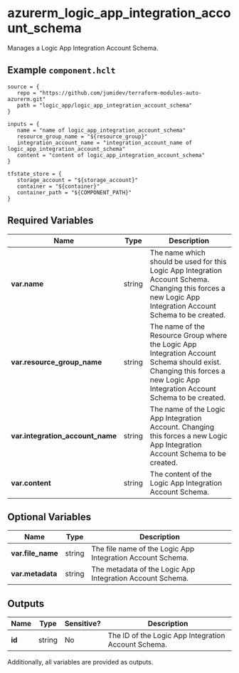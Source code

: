 # azurerm_logic_app_integration_account_schema

Manages a Logic App Integration Account Schema.

## Example `component.hclt`

```hcl
source = {
   repo = "https://github.com/jumidev/terraform-modules-auto-azurerm.git" 
   path = "logic_app/logic_app_integration_account_schema" 
}

inputs = {
   name = "name of logic_app_integration_account_schema" 
   resource_group_name = "${resource_group}" 
   integration_account_name = "integration_account_name of logic_app_integration_account_schema" 
   content = "content of logic_app_integration_account_schema" 
}

tfstate_store = {
   storage_account = "${storage_account}" 
   container = "${container}" 
   container_path = "${COMPONENT_PATH}" 
}

```

## Required Variables

| Name | Type |  Description |
| ---- | --------- |  ----------- |
| **var.name** | string |  The name which should be used for this Logic App Integration Account Schema. Changing this forces a new Logic App Integration Account Schema to be created. | 
| **var.resource_group_name** | string |  The name of the Resource Group where the Logic App Integration Account Schema should exist. Changing this forces a new Logic App Integration Account Schema to be created. | 
| **var.integration_account_name** | string |  The name of the Logic App Integration Account. Changing this forces a new Logic App Integration Account Schema to be created. | 
| **var.content** | string |  The content of the Logic App Integration Account Schema. | 

## Optional Variables

| Name | Type |  Description |
| ---- | --------- |  ----------- |
| **var.file_name** | string |  The file name of the Logic App Integration Account Schema. | 
| **var.metadata** | string |  The metadata of the Logic App Integration Account Schema. | 



## Outputs

| Name | Type | Sensitive? | Description |
| ---- | ---- | --------- | --------- |
| **id** | string | No  | The ID of the Logic App Integration Account Schema. | 

Additionally, all variables are provided as outputs.
